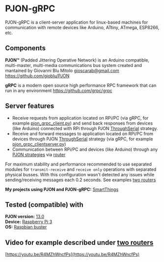 # PJON-gRPC

PJON-gRPC is a client-server application for linux-based machines for communication with remote devices like Arduino, ATtiny, ATmega, ESP8266, etc.

## Components

**PJON™** (Padded Jittering Operative Network) is an Arduino compatible, multi-master, multi-media communications bus system created and mantained by Giovanni Blu Mitolo gioscarab@gmail.com https://github.com/gioblu/PJON

**gRPC** is a modern open source high performance RPC framework that can run in any environment https://github.com/grpc/grpc

## Server features

- Receive requests from application located on RPi/PC (via gRPC, for example [pjon_grpc_client.py](examples/clients/python/pjon_grpc_client.py)) and send back responses from devices (like Arduino) connected with RPi through PJON [ThroughSerial](https://github.com/gioblu/PJON/tree/master/src/strategies/ThroughSerial) strategy.
- Receive and forward messages to application located on RPi/PC from devices through PJON [ThroughSerial](https://github.com/gioblu/PJON/tree/master/src/strategies/ThroughSerial) strategy (via gRPC, for example [pjon_grpc_clientserver.py](examples/clients/python/pjon_grpc_clientserver.py))
- Communication between RPi/PC and devices (like Arduino) through any [PJON strategies](https://github.com/gioblu/PJON/blob/master/documentation/configuration.md) via [router](examples/devices/router_extender)

For maximum stability and performance recommended to use separated modules for `transmit-receive` and `receive only` operations with separated physical busses. With this configuration wasn't detected any issues while sending/receiving messages each 0.2 seconds. See examples [two routers](examples/devices/two_routers)

**My projects using PJON and PJON-gRPC:** [SmartThings](https://github.com/Halytskyi/SmartThings)

## Tested (compatible) with

**PJON version:** [13.0](https://github.com/gioblu/PJON/tree/13.0)<br>
**Device:** [Raspberry Pi 3](https://www.raspberrypi.org/products/raspberry-pi-3-model-b/)<br>
**OS:** [Raspbian buster](https://www.raspberrypi.org/downloads/raspbian/)

## Video for example described under [two routers](examples/devices/two_routers)

[https://youtu.be/R4MZhWncfPs](https://youtu.be/R4MZhWncfPs)
